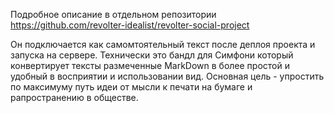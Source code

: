 Подробное описание в отдельном репозитории https://github.com/revolter-idealist/revolter-social-project

Он подключается как самомтоятельный текст после деплоя проекта и запуска на сервере. Технически это бандл для Симфони который конвертирует тексты размеченные MarkDown в более простой и удобный в восприятии и использовании вид. Основная цель - упростить по максимуму путь идеи от мысли к печати на бумаге и рапространению в обществе.
